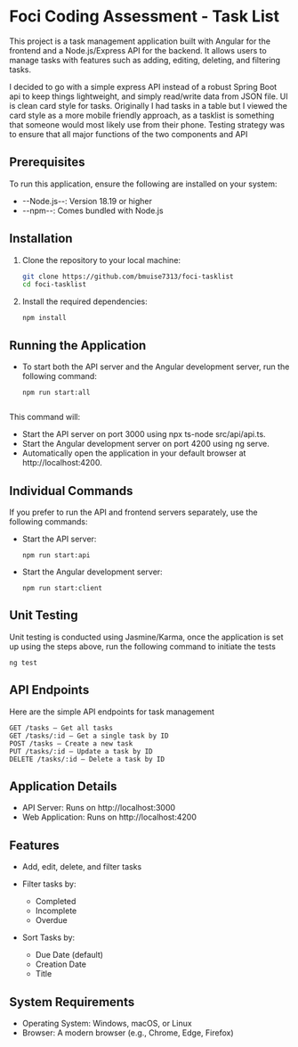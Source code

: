 # Foci Coding Assessment - Task List

This project is a task management application built with Angular for the frontend and a Node.js/Express API for the backend. It allows users to manage tasks with features such as adding, editing, deleting, and filtering tasks.

I decided to go with a simple express API instead of a robust Spring Boot api to keep things lightweight, and simply read/write data from JSON file. UI is clean card style for tasks. Originally I had tasks in a table but I viewed the card style as a more mobile friendly approach, as a tasklist is something that someone would most likely use from their phone. Testing strategy was to ensure that all major functions of the two components and API

## Prerequisites

To run this application, ensure the following are installed on your system:
- --Node.js--: Version 18.19 or higher 
- --npm--: Comes bundled with Node.js

## Installation

1. Clone the repository to your local machine:
   ```bash
   git clone https://github.com/bmuise7313/foci-tasklist
   cd foci-tasklist

2. Install the required dependencies:
   ```
   npm install

## Running the Application

- To start both the API server and the Angular development server, run the following command:
    ```
    npm run start:all
    

This command will:

 - Start the API server on port 3000 using npx ts-node src/api/api.ts.
 - Start the Angular development server on port 4200 using ng serve.
 - Automatically open the application in your default browser at http://localhost:4200.

## Individual Commands
If you prefer to run the API and frontend servers separately, use the following commands:

 - Start the API server:
    ```
    npm run start:api

 - Start the Angular development server:
    ```
    npm run start:client

## Unit Testing
Unit testing is conducted using Jasmine/Karma, once the application is set up using the steps above, run the following command to initiate the tests

    ng test

## API Endpoints
Here are the simple API endpoints for task management

    GET /tasks — Get all tasks
    GET /tasks/:id — Get a single task by ID
    POST /tasks — Create a new task
    PUT /tasks/:id — Update a task by ID
    DELETE /tasks/:id — Delete a task by ID


## Application Details
 - API Server: Runs on http://localhost:3000
 - Web Application: Runs on http://localhost:4200


## Features
- Add, edit, delete, and filter tasks
- Filter tasks by:
    - Completed
    - Incomplete
    - Overdue

- Sort Tasks by:
    - Due Date (default)
    - Creation Date
    - Title

## System Requirements
- Operating System: Windows, macOS, or Linux
- Browser: A modern browser (e.g., Chrome, Edge, Firefox)